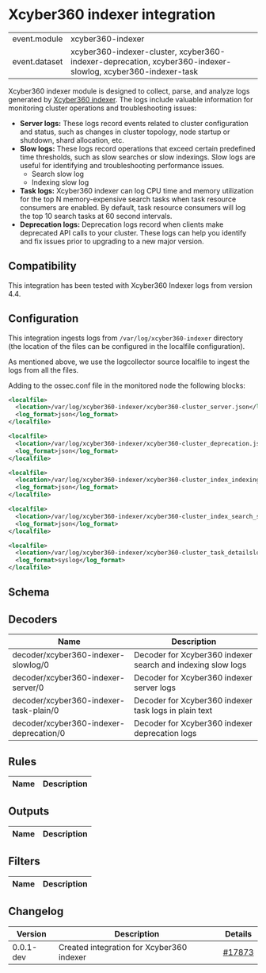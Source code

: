 # Xcyber360 indexer integration


|   |   |
|---|---|
| event.module | xcyber360-indexer |
| event.dataset | xcyber360-indexer-cluster, xcyber360-indexer-deprecation, xcyber360-indexer-slowlog, xcyber360-indexer-task |

Xcyber360 indexer module is designed to collect, parse, and analyze logs generated by [Xcyber360 indexer](https://documentation.xcyber360.com/current/getting-started/components/xcyber360-indexer.html).
The logs include valuable information for monitoring cluster operations and troubleshooting issues:
  - **Server logs:** These logs record events related to cluster configuration and status, such as changes in cluster topology, node startup or shutdown, shard allocation, etc.
  - **Slow logs:** These logs record operations that exceed certain predefined time thresholds, such as slow searches or slow indexings. Slow logs are useful for identifying and troubleshooting performance issues.
    - Search slow log
    - Indexing slow log
  - **Task logs:** Xcyber360 indexer can log CPU time and memory utilization for the top N memory-expensive search tasks when task resource consumers are enabled. By default, task resource consumers will log the top 10 search tasks at 60 second intervals.
  - **Deprecation logs:** Deprecation logs record when clients make deprecated API calls to your cluster. These logs can help you identify and fix issues prior to upgrading to a new major version.


## Compatibility

This integration has been tested with Xcyber360 Indexer logs from version 4.4.

## Configuration


This integration ingests logs from `/var/log/xcyber360-indexer` directory (the location of the files can be configured in the localfile configuration).

As mentioned above, we use the logcollector source localfile to ingest the logs from all the files.

Adding to the ossec.conf file in the monitored node the following blocks:
```xml
<localfile>
  <location>/var/log/xcyber360-indexer/xcyber360-cluster_server.json</location>
  <log_format>json</log_format>
</localfile>

<localfile>
  <location>/var/log/xcyber360-indexer/xcyber360-cluster_deprecation.json</location>
  <log_format>json</log_format>
</localfile>

<localfile>
  <location>/var/log/xcyber360-indexer/xcyber360-cluster_index_indexing_slowlog.json</location>
  <log_format>json</log_format>
</localfile>

<localfile>
  <location>/var/log/xcyber360-indexer/xcyber360-cluster_index_search_slowlog.json</location>
  <log_format>json</log_format>
</localfile>

<localfile>
  <location>/var/log/xcyber360-indexer/xcyber360-cluster_task_detailslog.log</location>
  <log_format>syslog</log_format>
</localfile>
```


## Schema

## Decoders

| Name | Description |
|---|---|
| decoder/xcyber360-indexer-slowlog/0 | Decoder for Xcyber360 indexer search and indexing slow logs |
| decoder/xcyber360-indexer-server/0 | Decoder for Xcyber360 indexer server logs |
| decoder/xcyber360-indexer-task-plain/0 | Decoder for Xcyber360 indexer task logs in plain text |
| decoder/xcyber360-indexer-deprecation/0 | Decoder for Xcyber360 indexer deprecation logs |
## Rules

| Name | Description |
|---|---|
## Outputs

| Name | Description |
|---|---|
## Filters

| Name | Description |
|---|---|
## Changelog

| Version | Description | Details |
|---|---|---|
| 0.0.1-dev | Created integration for Xcyber360 indexer | [#17873](https://github.com/xcyber360/xcyber360/pull/17873) |

